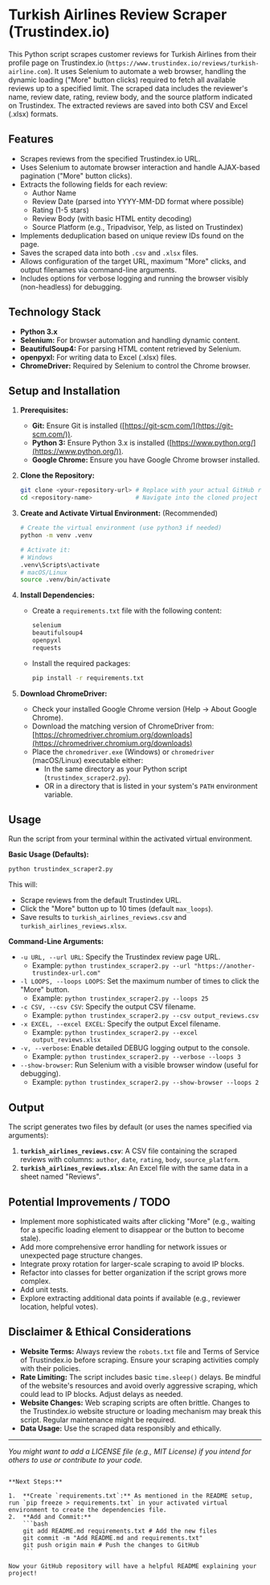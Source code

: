 
# Turkish Airlines Review Scraper (Trustindex.io)

This Python script scrapes customer reviews for Turkish Airlines from their profile page on Trustindex.io (`https://www.trustindex.io/reviews/turkish-airline.com`). It uses Selenium to automate a web browser, handling the dynamic loading ("More" button clicks) required to fetch all available reviews up to a specified limit. The scraped data includes the reviewer's name, review date, rating, review body, and the source platform indicated on Trustindex. The extracted reviews are saved into both CSV and Excel (.xlsx) formats.

## Features

*   Scrapes reviews from the specified Trustindex.io URL.
*   Uses Selenium to automate browser interaction and handle AJAX-based pagination ("More" button clicks).
*   Extracts the following fields for each review:
    *   Author Name
    *   Review Date (parsed into YYYY-MM-DD format where possible)
    *   Rating (1-5 stars)
    *   Review Body (with basic HTML entity decoding)
    *   Source Platform (e.g., Tripadvisor, Yelp, as listed on Trustindex)
*   Implements deduplication based on unique review IDs found on the page.
*   Saves the scraped data into both `.csv` and `.xlsx` files.
*   Allows configuration of the target URL, maximum "More" clicks, and output filenames via command-line arguments.
*   Includes options for verbose logging and running the browser visibly (non-headless) for debugging.

## Technology Stack

*   **Python 3.x**
*   **Selenium:** For browser automation and handling dynamic content.
*   **BeautifulSoup4:** For parsing HTML content retrieved by Selenium.
*   **openpyxl:** For writing data to Excel (.xlsx) files.
*   **ChromeDriver:** Required by Selenium to control the Chrome browser.

## Setup and Installation

1.  **Prerequisites:**
    *   **Git:** Ensure Git is installed ([https://git-scm.com/](https://git-scm.com/)).
    *   **Python 3:** Ensure Python 3.x is installed ([https://www.python.org/](https://www.python.org/)).
    *   **Google Chrome:** Ensure you have Google Chrome browser installed.

2.  **Clone the Repository:**
    ```bash
    git clone <your-repository-url> # Replace with your actual GitHub repo URL
    cd <repository-name>            # Navigate into the cloned project directory
    ```

3.  **Create and Activate Virtual Environment:** (Recommended)
    ```bash
    # Create the virtual environment (use python3 if needed)
    python -m venv .venv

    # Activate it:
    # Windows
    .venv\Scripts\activate
    # macOS/Linux
    source .venv/bin/activate
    ```

4.  **Install Dependencies:**
    *   Create a `requirements.txt` file with the following content:
        ```txt
        selenium
        beautifulsoup4
        openpyxl
        requests 
        ```
    *   Install the required packages:
        ```bash
        pip install -r requirements.txt
        ```

5.  **Download ChromeDriver:**
    *   Check your installed Google Chrome version (Help -> About Google Chrome).
    *   Download the matching version of ChromeDriver from: [https://chromedriver.chromium.org/downloads](https://chromedriver.chromium.org/downloads)
    *   Place the `chromedriver.exe` (Windows) or `chromedriver` (macOS/Linux) executable either:
        *   In the same directory as your Python script (`trustindex_scraper2.py`).
        *   OR in a directory that is listed in your system's `PATH` environment variable.

## Usage

Run the script from your terminal within the activated virtual environment.

**Basic Usage (Defaults):**

```bash
python trustindex_scraper2.py
```

This will:
*   Scrape reviews from the default Trustindex URL.
*   Click the "More" button up to 10 times (default `max_loops`).
*   Save results to `turkish_airlines_reviews.csv` and `turkish_airlines_reviews.xlsx`.

**Command-Line Arguments:**

*   `-u URL, --url URL`: Specify the Trustindex review page URL.
    *   Example: `python trustindex_scraper2.py --url "https://another-trustindex-url.com"`
*   `-l LOOPS, --loops LOOPS`: Set the maximum number of times to click the "More" button.
    *   Example: `python trustindex_scraper2.py --loops 25`
*   `-c CSV, --csv CSV`: Specify the output CSV filename.
    *   Example: `python trustindex_scraper2.py --csv output_reviews.csv`
*   `-x EXCEL, --excel EXCEL`: Specify the output Excel filename.
    *   Example: `python trustindex_scraper2.py --excel output_reviews.xlsx`
*   `-v, --verbose`: Enable detailed DEBUG logging output to the console.
    *   Example: `python trustindex_scraper2.py --verbose --loops 3`
*   `--show-browser`: Run Selenium with a visible browser window (useful for debugging).
    *   Example: `python trustindex_scraper2.py --show-browser --loops 2`

## Output

The script generates two files by default (or uses the names specified via arguments):

1.  **`turkish_airlines_reviews.csv`**: A CSV file containing the scraped reviews with columns: `author`, `date`, `rating`, `body`, `source_platform`.
2.  **`turkish_airlines_reviews.xlsx`**: An Excel file with the same data in a sheet named "Reviews".

## Potential Improvements / TODO

*   Implement more sophisticated waits after clicking "More" (e.g., waiting for a specific loading element to disappear or the button to become stale).
*   Add more comprehensive error handling for network issues or unexpected page structure changes.
*   Integrate proxy rotation for larger-scale scraping to avoid IP blocks.
*   Refactor into classes for better organization if the script grows more complex.
*   Add unit tests.
*   Explore extracting additional data points if available (e.g., reviewer location, helpful votes).

## Disclaimer & Ethical Considerations

*   **Website Terms:** Always review the `robots.txt` file and Terms of Service of Trustindex.io before scraping. Ensure your scraping activities comply with their policies.
*   **Rate Limiting:** The script includes basic `time.sleep()` delays. Be mindful of the website's resources and avoid overly aggressive scraping, which could lead to IP blocks. Adjust delays as needed.
*   **Website Changes:** Web scraping scripts are often brittle. Changes to the Trustindex.io website structure or loading mechanism may break this script. Regular maintenance might be required.
*   **Data Usage:** Use the scraped data responsibly and ethically.

---

*You might want to add a LICENSE file (e.g., MIT License) if you intend for others to use or contribute to your code.*
```

**Next Steps:**

1.  **Create `requirements.txt`:** As mentioned in the README setup, run `pip freeze > requirements.txt` in your activated virtual environment to create the dependencies file.
2.  **Add and Commit:**
    ```bash
    git add README.md requirements.txt # Add the new files
    git commit -m "Add README.md and requirements.txt"
    git push origin main # Push the changes to GitHub
    ```

Now your GitHub repository will have a helpful README explaining your project!
